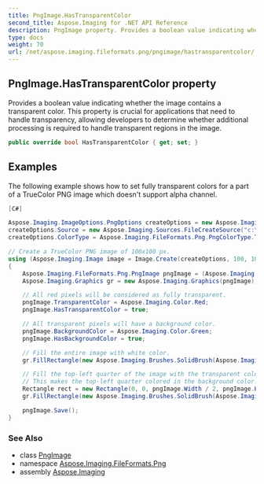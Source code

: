 ```yaml
---
title: PngImage.HasTransparentColor
second_title: Aspose.Imaging for .NET API Reference
description: PngImage property. Provides a boolean value indicating whether the image contains a transparent color. This property is crucial for applications that need to handle transparency allowing developers to determine whether additional processing is required to handle transparent regions in the image
type: docs
weight: 70
url: /net/aspose.imaging.fileformats.png/pngimage/hastransparentcolor/
---
```

## PngImage.HasTransparentColor property

Provides a boolean value indicating whether the image contains a transparent color. This property is crucial for applications that need to handle transparency, allowing developers to determine whether additional processing is required to handle transparent regions in the image.

```csharp
public override bool HasTransparentColor { get; set; }
```

## Examples

The following example shows how to set fully transparent colors for a part of a TrueColor PNG image which doesn't support alpha channel.

```csharp
[C#]

Aspose.Imaging.ImageOptions.PngOptions createOptions = new Aspose.Imaging.ImageOptions.PngOptions();
createOptions.Source = new Aspose.Imaging.Sources.FileCreateSource("c:\\temp\\transparent.png", false);
createOptions.ColorType = Aspose.Imaging.FileFormats.Png.PngColorType.Truecolor;

// Create a TrueColor PNG image of 100x100 px.
using (Aspose.Imaging.Image image = Image.Create(createOptions, 100, 100))
{
    Aspose.Imaging.FileFormats.Png.PngImage pngImage = (Aspose.Imaging.FileFormats.Png.PngImage)image;
    Aspose.Imaging.Graphics gr = new Aspose.Imaging.Graphics(pngImage);

    // All red pixels will be considered as fully transparent.
    pngImage.TransparentColor = Aspose.Imaging.Color.Red;
    pngImage.HasTransparentColor = true;

    // All transparent pixels will have a background color.
    pngImage.BackgroundColor = Aspose.Imaging.Color.Green;
    pngImage.HasBackgroundColor = true;

    // Fill the entire image with white color.
    gr.FillRectangle(new Aspose.Imaging.Brushes.SolidBrush(Aspose.Imaging.Color.White), pngImage.Bounds);

    // Fill the top-left quarter of the image with the transparent color.
    // This makes the top-left quarter colored in the background color.
    Rectangle rect = new Rectangle(0, 0, pngImage.Width / 2, pngImage.Height / 2);
    gr.FillRectangle(new Aspose.Imaging.Brushes.SolidBrush(Aspose.Imaging.Color.Red), rect);

    pngImage.Save();
}
```

### See Also

* class [PngImage](../)
* namespace [Aspose.Imaging.FileFormats.Png](../../pngimage/)
* assembly [Aspose.Imaging](../../../)


